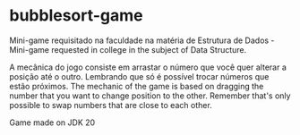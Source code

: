 # bubblesort-game
Mini-game requisitado na faculdade na matéria de Estrutura de Dados - Mini-game requested in college in the subject of Data Structure.

A mecânica do jogo consiste em arrastar o número que você quer alterar a posição até o outro. Lembrando que só é possível trocar números
que estão próximos. 
The mechanic of the game is based on dragging the number that you want to change position to the other. Remember that's only possible 
to swap numbers that are close to each other.

Game made on JDK 20
